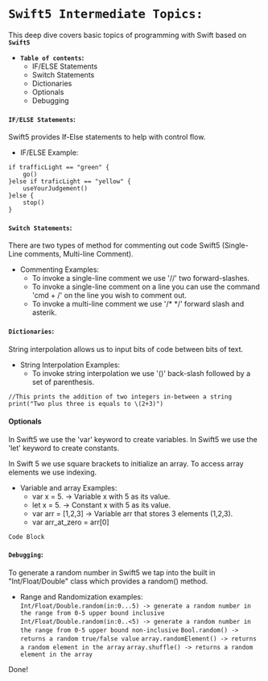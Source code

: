 # **`Swift5 Intermediate Topics:`**

This deep dive covers basic topics of programming with Swift based on **`Swift5`**

-  **`Table of contents`:**
    - IF/ELSE Statements
    - Switch Statements    
    - Dictionaries
    - Optionals
    - Debugging

#### **`IF/ELSE Statements`:**
Swift5 provides If-Else statements to help with control flow.

- IF/ELSE Example:
```
if trafficLight == "green" {
    go()
}else if traficLight == "yellow" {
    useYourJudgement()
}else {
    stop()
}
```  

#### **`Switch Statements`:**
There are two types of method for commenting out code Swift5 (Single-Line comments, Multi-line Comment). 

- Commenting Examples:
    - To invoke a single-line comment we use '//' two forward-slashes.
    - To invoke a single-line comment on a line you can use the command 'cmd + /' on the line you wish to comment out.
    - To invoke a multi-line comment we use '/* */' forward slash and asterik.
    
#### **`Dictionaries`:**
String interpolation allows us to input bits of code between bits of text.

- String Interpolation Examples:
    - To invoke string interpolation we use '\()' back-slash followed by a set of parenthesis.
```
//This prints the addition of two integers in-between a string 
print("Two plus three is equals to \(2+3)")
```    

#### **Optionals** 
In Swift5 we use the 'var' keyword to create variables.
In Swift5 we use the 'let' keyword to create constants.

In Swift 5 we use square brackets to initialize an array.
To access array elements we use indexing.

- Variable and array Examples:
    - var x = 5. -> Variable x with 5 as its value.
    - let x = 5. -> Constant x with 5 as its value.
    - var arr = [1,2,3] -> Variable arr that stores 3 elements (1,2,3).
    - var arr_at_zero = arr[0]
    
    
```
Code Block
``` 

#### **`Debugging`:**
To generate a random number in Swift5 we tap into the built in "Int/Float/Double" class which provides a random() method.



- Range and Randomization examples:
```Int/Float/Double.random(in:0...5) -> generate a random number in the range from 0-5 upper bound inclusive```  
```Int/Float/Double.random(in:0..<5) -> generate a random number in the range from 0-5 upper bound non-inclusive``` 
```Bool.random() -> returns a random true/false value```
```array.randomElement() -> returns a random element in the array``` 
```array.shuffle() -> returns a random element in the array```



Done!




